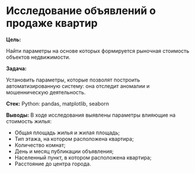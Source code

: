 # Исследование объявлений о продаже квартир

**Цель:**

Найти параметры на основе которых формируется рыночная стоимость объектов недвижимости. 

**Задача:**

Установить параметры, которые позволят построить автоматизированную систему: она отследит аномалии и мошенническую деятельность. 

**Стек:**
Python: pandas, matplotlib, seaborn

**Выводы:**
В ходе исследования выявлены параметры влияющие на стоимость жилья:
  - Общая площадь жилья и жилая площадь;
  - Тип этажа, на котором расположена квартира;
  - Количество комнат;
  - День и месяц публикации объявления;
  - Населенный пункт, в котором расположена квартира;
  - Расстояние до центра города.
